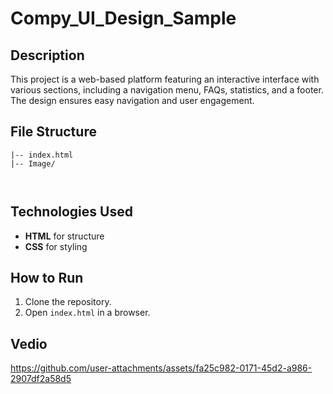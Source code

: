 # Compy_UI_Design_Sample

## Description
This project is a web-based platform featuring an interactive interface with various sections, including a navigation menu, FAQs, statistics, and a footer. The design ensures easy navigation and user engagement.


## File Structure
```
|-- index.html
|-- Image/
    
        
```

## Technologies Used
- **HTML** for structure
- **CSS** for styling


## How to Run
1. Clone the repository.
2. Open `index.html` in a browser.


## Vedio



https://github.com/user-attachments/assets/fa25c982-0171-45d2-a986-2907df2a58d5


